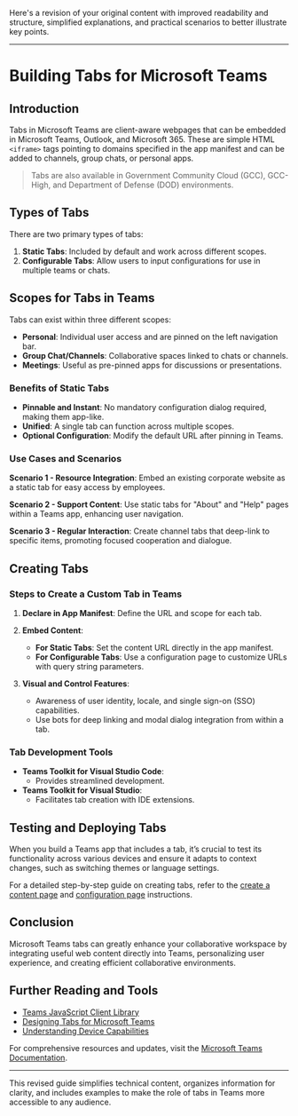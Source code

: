 Here's a revision of your original content with improved readability and structure, simplified explanations, and practical scenarios to better illustrate key points.

---

# Building Tabs for Microsoft Teams

## Introduction

Tabs in Microsoft Teams are client-aware webpages that can be embedded in Microsoft Teams, Outlook, and Microsoft 365. These are simple HTML `<iframe>` tags pointing to domains specified in the app manifest and can be added to channels, group chats, or personal apps.

> Tabs are also available in Government Community Cloud (GCC), GCC-High, and Department of Defense (DOD) environments.

## Types of Tabs

There are two primary types of tabs:
1. **Static Tabs**: Included by default and work across different scopes.
2. **Configurable Tabs**: Allow users to input configurations for use in multiple teams or chats.

## Scopes for Tabs in Teams

Tabs can exist within three different scopes:
- **Personal**: Individual user access and are pinned on the left navigation bar.
- **Group Chat/Channels**: Collaborative spaces linked to chats or channels.
- **Meetings**: Useful as pre-pinned apps for discussions or presentations.

### Benefits of Static Tabs

- **Pinnable and Instant**: No mandatory configuration dialog required, making them app-like.
- **Unified**: A single tab can function across multiple scopes.
- **Optional Configuration**: Modify the default URL after pinning in Teams.

### Use Cases and Scenarios

**Scenario 1 - Resource Integration**: Embed an existing corporate website as a static tab for easy access by employees.

**Scenario 2 - Support Content**: Use static tabs for "About" and "Help" pages within a Teams app, enhancing user navigation.

**Scenario 3 - Regular Interaction**: Create channel tabs that deep-link to specific items, promoting focused cooperation and dialogue.

## Creating Tabs

### Steps to Create a Custom Tab in Teams

1. **Declare in App Manifest**: Define the URL and scope for each tab.
   
2. **Embed Content**:
   - **For Static Tabs**: Set the content URL directly in the app manifest.
   - **For Configurable Tabs**: Use a configuration page to customize URLs with query string parameters.

3. **Visual and Control Features**:
   - Awareness of user identity, locale, and single sign-on (SSO) capabilities.
   - Use bots for deep linking and modal dialog integration from within a tab.

### Tab Development Tools 

- **Teams Toolkit for Visual Studio Code**:
   - Provides streamlined development.
- **Teams Toolkit for Visual Studio**:
   - Facilitates tab creation with IDE extensions.

## Testing and Deploying Tabs

When you build a Teams app that includes a tab, it’s crucial to test its functionality across various devices and ensure it adapts to context changes, such as switching themes or language settings.

For a detailed step-by-step guide on creating tabs, refer to the [create a content page](~/tabs/how-to/create-tab-pages/content-page.md) and [configuration page](~/tabs/how-to/create-tab-pages/configuration-page.md) instructions.

## Conclusion

Microsoft Teams tabs can greatly enhance your collaborative workspace by integrating useful web content directly into Teams, personalizing user experience, and creating efficient collaborative environments.

## Further Reading and Tools

- [Teams JavaScript Client Library](/javascript/api/overview/msteams-client#microsoft-teams-javascript-client-library)
- [Designing Tabs for Microsoft Teams](design/tabs.md)
- [Understanding Device Capabilities](../concepts/device-capabilities/device-capabilities-overview.md)

For comprehensive resources and updates, visit the [Microsoft Teams Documentation](../resources/teams-updates.md).

---

This revised guide simplifies technical content, organizes information for clarity, and includes examples to make the role of tabs in Teams more accessible to any audience.